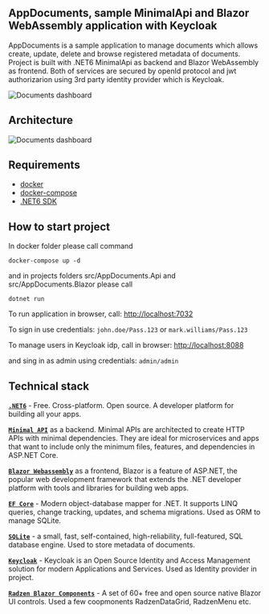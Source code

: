 ## AppDocuments, sample MinimalApi and Blazor WebAssembly application with Keycloak 
AppDocuments is a sample application to manage documents which allows create, update, delete and browse registered metadata of documents.
Project is built with .NET6 MinimalApi as backend and Blazor WebAssembly as frontend. Both of services are secured by openId protocol and jwt authorizarion using 3rd party identity provider which is Keycloak.

![Documents dashboard](https://raw.githubusercontent.com/Kwazi1984/minimalapi-blazor-keycloak/master/assets/app-screen.jpg)

## Architecture
![Documents dashboard](https://raw.githubusercontent.com/Kwazi1984/minimalapi-blazor-keycloak/master/assets/diagram.jpg)

## Requirements
- [docker](https://www.docker.com/)
- [docker-compose](https://docs.docker.com/compose/install/)
- [.NET6 SDK](https://dotnet.microsoft.com/en-us/download/dotnet/6.0)

## How to start project
In docker folder please call command
```
docker-compose up -d
```
and in projects folders src/AppDocuments.Api and src/AppDocuments.Blazor please call
```
dotnet run
```
To run application in browser, call: [http://localhost:7032](http://localhost:7032)

To sign in use credentials:
`john.doe/Pass.123` or `mark.williams/Pass.123`

To manage users in Keycloak idp, call in browser: [http://localhost:8088](http://localhost:8088)

and sing in as admin using credentials:
`admin/admin`

## Technical stack
**[`.NET6`](https://dotnet.microsoft.com/download)** - Free. Cross-platform. Open source. A developer platform for building all your apps.

**[`Minimal API`](https://learn.microsoft.com/en-us/aspnet/core/tutorials/min-web-api?view=aspnetcore-6.0&tabs=visual-studio#overview)** as a backend.  Minimal APIs are architected to create HTTP APIs with minimal dependencies. They are ideal for microservices and apps that want to include only the minimum files, features, and dependencies in ASP.NET Core.

**[`Blazor Webassembly`](https://dotnet.microsoft.com/en-us/apps/aspnet/web-apps/blazor)** as a frontend, Blazor is a feature of ASP.NET, the popular web development framework that extends the .NET developer platform with tools and libraries for building web apps.

**[`EF Core`](https://github.com/dotnet/efcore)** - Modern object-database mapper for .NET. It supports LINQ queries, change tracking, updates, and schema migrations. Used as ORM to manage SQLite.

**[`SQLite`](https://www.sqlite.org/i)** - a small, fast, self-contained, high-reliability, full-featured, SQL database engine. Used to store metadata of documents.

**[`Keycloak`](https://www.keycloak.org/)** - Keycloak is an Open Source Identity and Access Management solution for modern Applications and Services. Used as Identity provider in project.

**[`Radzen Blazor Components`](https://blazor.radzen.com/)** - A set of 60+ free and open source native Blazor UI controls. Used a few coopmonents RadzenDataGrid, RadzenMenu etc.



